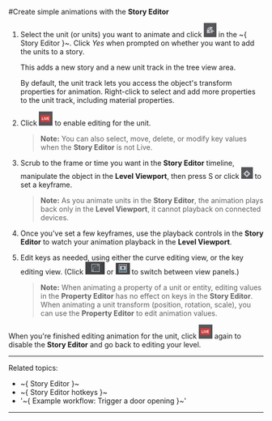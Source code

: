 #Create simple animations with the **Story Editor**

1. Select the unit (or units) you want to animate and click ![](../images/icon_storyEd_addNew.png) in the ~{ Story Editor }~. Click *Yes* when prompted on whether you want to add the units to a story.

	This adds a new story and a new unit track in the tree view area.

	By default, the unit track lets you access the object's transform properties for animation. Right-click to select and add more properties to the unit track, including material properties.

2. Click ![](../images/icon_storyEd_LIVE.png) to enable editing for the unit.

	  > **Note:** You can also select, move, delete, or modify key values when the **Story Editor** is not Live.

3. Scrub to the frame or time you want in the **Story Editor** timeline, manipulate the object in the **Level Viewport**, then press S or click  ![](../images/icon_storyEd_addkey.png) to set a keyframe.

	> **Note:** As you animate units in the **Story Editor**, the animation plays back only in the **Level Viewport**, it cannot playback on connected devices.

4. Once you've set a few keyframes, use the playback controls in the **Story Editor** to watch your animation playback in the **Level Viewport**.

5. Edit keys as needed, using either the curve editing view, or the key editing view. (Click ![](../images/icon_storyEd_wrench.png) or ![](../images/icon_storyEd_keyEditor.png) to switch between view panels.)

	> **Note:** When animating a property of a unit or entity, editing values in the **Property Editor** has no effect on keys in the **Story Editor**. When animating a unit transform (position, rotation, scale), you can use the **Property Editor** to edit animation values.


When you're finished editing animation for the unit, click ![](../images/icon_storyEd_LIVE.png) again to disable the **Story Editor** and go back to editing your level.


---
Related topics:
-	~{ Story Editor }~
-	~{ Story Editor hotkeys }~
-	'~{ Example workflow: Trigger a door opening }~'
---
